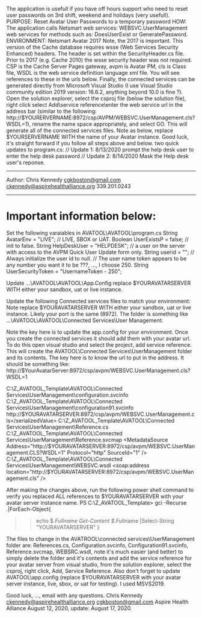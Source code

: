 The application is usefull if you have off hours support who need to reset user passwords on 3rd shift, weekend and holidays (very usefull).
PURPOSE: Reset Avatar User Passwords to a temporary password
HOW: The application calls Netsmart web services: WEBSVC.UserManagement web services for methods such as: DoesUserExist or GeneratePassword.
ENVIRONMENT: Netsmart Avatar 2017
Note, the 2017 is important.  This version of the Cache database requires wsse (Web Services Security Enhanced) headers.  The header is set within the SecurityHeader.cs file.
Prior to 2017 (e.g. Cache 2010) the wsse security header was not required.  CSP is the Cache Server Pages gateway, avpm is Avatar PM, cls is Class file, WSDL is the web 
service definition language xml file.  You will see references to these in the urls below.
Finally, the connected services can be generated directly from Microsoft Visual Studio (I use Visual Studio community edition 2019 version: 16.6.2, anything beyond 10.0 is fine ?). 
Open the solution explorer, select the csproj file (below the solution file), right click select Add\service reference\enter the web service url in the address bar 
(similar to the following: http://$YOURERVERNAME:8972/csp/AVPM/WEBSVC.UserManagement.cls?WSDL=1), rename the name space appropriately, and select GO.  This will 
generate all of the connected services files.  Note as below, replace $YOURSERVERNAME WITH the name of your Avatar instance.
Good luck, it's straight forward if you follow all steps above and below.
two quick updates to program.cs:
//  Update 1: 8/13/2020 prompt the help desk user to enter the help desk password
//  Update 2: 8/14/2020 Mask the Help desk user's reponse.

________________________________________________________
Author: Chris Kennedy
cgkboston@gmail.com
ckennedy@aspirehealthalliance.org
339.201.0243
________________________________________________________
Important information below:
========================================================

Set the following varaiables in AVATOOL\AVATOOL\program.cs
String AvatarEnv = "LIVE";  // LIVE, SBOX or UAT.
Boolean UserExistsP = false; // init to false.
String HelpDeskUser = "HELPDESK"; // a user on the server with access to the AVPM Quick User Update form only.
String userid = ""; // Always initialize the user id to null.
// The user name token appears to be any number you want it to be ???, ..., I choose 250.
String UserSecurityToken = "UsernameToken - 250";

Update ...\AVATOOL\AVATOOL\App.Config replace $YOURAVATARSERVER WITH either your sandbox, uat or live instance.

Update the following Connected services files to match your environment:
Note replace $YOURAVATARSERVER WITH either your sandbox, uat or live instance.
Likely your port is the same (8972).
The folder is something like ...\AVATOOL\AVATOOL\Connected Services\User Management:

Note the key here is to update the app.config for your environment.  Once you create the connected services it should add them with your avatar url.
To do this open visual studio and select the project, add service reference.  This will create the AVATOOL\Connected Services\UserManagement folder and its contents.
The key here is to know the url to put in the address.  It should be something like: 
http://$YourAvatarServer:8972/csp/avpm/WEBSVC.UserManagement.cls?WSDL=1


C:\Z_AVATOOL_Template\AVATOOL\Connected Services\UserManagement\configuration.svcinfo
    <endpoint normalizedDigest="&lt;?xml version=&quot;1.0&quot; encoding=&quot;utf-16&quot;?&gt;&lt;Data 
address=&quot;http://$YOURAVATARSERVER:8972/csp/avpm/WEBSVC.UserManagement.cls&quot; binding=&quot;basicHttpBinding&quot;
	bindingConfiguration=&quot;WebServicesSoap&quot; contract=&quot;UserManagement.WebServicesSoap&quot; 
	name=&quot;WebServicesSoap&quot; /&gt;" digest="&lt;?xml version=&quot;1.0&quot; encoding=&quot;utf-16&quot;?&gt;&lt;Data
address=&quot;http://$YOURAVATARSERVER:8972/csp/avpm/WEBSVC.UserManagement.cls&quot; binding=&quot;basicHttpBinding&quot; 
	bindingConfiguration=&quot;WebServicesSoap&quot; contract=&quot;UserManagement.WebServicesSoap&quot;
	name=&quot;WebServicesSoap&quot; /&gt;" contractName="UserManagement.WebServicesSoap" name="WebServicesSoap" />
C:\Z_AVATOOL_Template\AVATOOL\Connected Services\UserManagement\configuration91.svcinfo
    <endpoint name="WebServicesSoap" contract="UserManagement.WebServicesSoap" bindingType="basicHttpBinding" 
	address="http://$YOURAVATARSERVER:8972/csp/avpm/WEBSVC.UserManagement.cls" bindingConfiguration="WebServicesSoap">
          <serializedValue>http://$YOURAVATARSERVER:8972/csp/avpm/WEBSVC.UserManagement.cls</serializedValue>
C:\Z_AVATOOL_Template\AVATOOL\Connected Services\UserManagement\Reference.cs
C:\Z_AVATOOL_Template\AVATOOL\Connected Services\UserManagement\Reference.svcmap
    <MetadataSource Address="http://$YOURAVATARSERVER:8972/csp/avpm/WEBSVC.UserManagement.CLS?WSDL=1" Protocol="http" SourceId="1" />
    <MetadataFile FileName="WEBSVC.wsdl" MetadataType="Wsdl" ID="337193fe-25fd-4857-93cd-27b97a9bd861" SourceId="1" 
	SourceUrl="http://$YOURAVATARSERVER:8972/csp/avpm/WEBSVC.UserManagement.CLS?WSDL=1" />
C:\Z_AVATOOL_Template\AVATOOL\Connected Services\UserManagement\WEBSVC.wsdl
      <soap:address location="http://$YOURAVATARSERVER:8972/csp/avpm/WEBSVC.UserManagement.cls" />

After making the changes above, run the following power shell command to verify you replaced ALL references to 
$YOURAVATARSERVER with your avatar server instance name.
PS C:\Z_AVATOOL_Template> gci -Recurse *.*|ForEach-Object{
>> echo $_.Fullname
>> Get-Content $_.Fullname |Select-String "YOURAVATARSERVER"
>> }

The files to change in the AVATROOL\connected services\UserManagement folder are: References.cs, Configuration.svcinfo, Configuration91.svcinfo, Reference.svcmap, WEBSRC.wsdl, 
note it's much easier (and better) to simply delete the folder and it's contents and add the service reference for your avatar server from visual studio, from the solution explorer, 
select the csproj, right click, Add, Service Reference.  Also don't forget to update AVATOOL\app.config (replace $YOURAVATARSERVER with your avatar server instance, live, sbox, or uat 
for testing).  I used MSVS2019.

Good luck, ..., email with any questions.
Chris Kennedy
ckennedy@aspirehealthalliance.org
cgkboston@gmail.com
Aspire Health Alliance
August 12, 2020, update: August 17, 2020.

